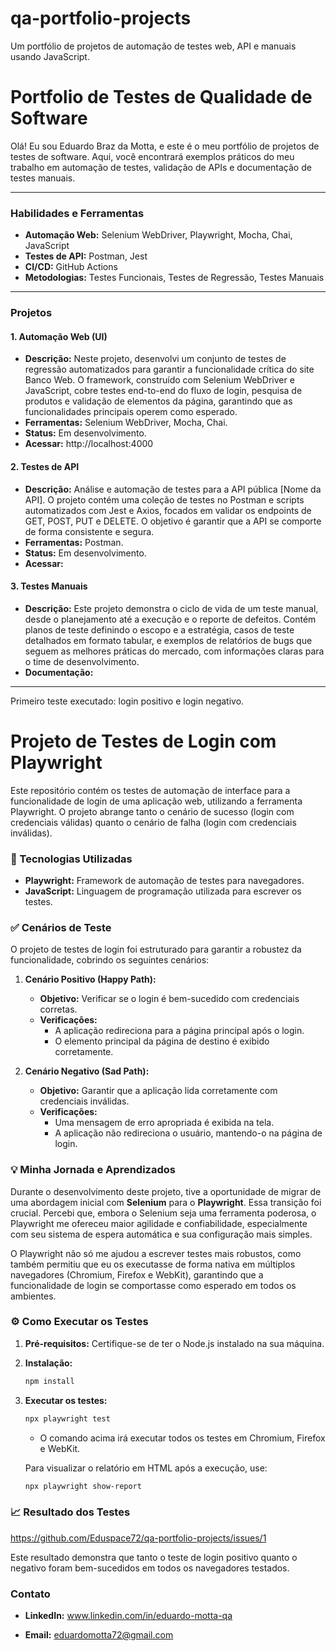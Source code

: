 # qa-portfolio-projects
Um portfólio de projetos de automação de testes web, API e manuais usando JavaScript.

# Portfolio de Testes de Qualidade de Software

Olá! Eu sou Eduardo Braz da Motta, e este é o meu portfólio de projetos de testes de software.
Aqui, você encontrará exemplos práticos do meu trabalho em automação de testes, validação de APIs e documentação de testes manuais.

---

### **Habilidades e Ferramentas**

* **Automação Web:** Selenium WebDriver, Playwright, Mocha, Chai, JavaScript
* **Testes de API:** Postman, Jest
* **CI/CD:** GitHub Actions
* **Metodologias:** Testes Funcionais, Testes de Regressão, Testes Manuais

---

### **Projetos**

#### **1. Automação Web (UI)**
* **Descrição:** Neste projeto, desenvolvi um conjunto de testes de regressão automatizados para garantir a funcionalidade crítica do site Banco Web. O framework, construído com Selenium WebDriver e JavaScript, cobre testes end-to-end do fluxo de login, pesquisa de produtos e validação de elementos da página, garantindo que as funcionalidades principais operem como esperado.
* **Ferramentas:** Selenium WebDriver, Mocha, Chai.
* **Status:** Em desenvolvimento.
* **Acessar:** http://localhost:4000

#### **2. Testes de API**
* **Descrição:** Análise e automação de testes para a API pública [Nome da API]. O projeto contém uma coleção de testes no Postman e scripts automatizados com Jest e Axios, focados em validar os endpoints de GET, POST, PUT e DELETE. O objetivo é garantir que a API se comporte de forma consistente e segura.
* **Ferramentas:** Postman.
* **Status:** Em desenvolvimento.
* **Acessar:** 

#### **3. Testes Manuais**
* **Descrição:** Este projeto demonstra o ciclo de vida de um teste manual, desde o planejamento até a execução e o reporte de defeitos. Contém planos de teste definindo o escopo e a estratégia, casos de teste detalhados em formato tabular, e exemplos de relatórios de bugs que seguem as melhores práticas do mercado, com informações claras para o time de desenvolvimento.
* **Documentação:** 
---

Primeiro teste executado: login positivo e login negativo.

# Projeto de Testes de Login com Playwright

Este repositório contém os testes de automação de interface para a funcionalidade de login de uma aplicação web, utilizando a ferramenta Playwright. O projeto abrange tanto o cenário de sucesso (login com credenciais válidas) quanto o cenário de falha (login com credenciais inválidas).

### 🚀 Tecnologias Utilizadas

* **Playwright:** Framework de automação de testes para navegadores.
* **JavaScript:** Linguagem de programação utilizada para escrever os testes.

### ✅ Cenários de Teste

O projeto de testes de login foi estruturado para garantir a robustez da funcionalidade, cobrindo os seguintes cenários:

1.  **Cenário Positivo (Happy Path):**
    * **Objetivo:** Verificar se o login é bem-sucedido com credenciais corretas.
    * **Verificações:**
        * A aplicação redireciona para a página principal após o login.
        * O elemento principal da página de destino é exibido corretamente.

2.  **Cenário Negativo (Sad Path):**
    * **Objetivo:** Garantir que a aplicação lida corretamente com credenciais inválidas.
    * **Verificações:**
        * Uma mensagem de erro apropriada é exibida na tela.
        * A aplicação não redireciona o usuário, mantendo-o na página de login.

### 💡 Minha Jornada e Aprendizados

Durante o desenvolvimento deste projeto, tive a oportunidade de migrar de uma abordagem inicial com **Selenium** para o **Playwright**. Essa transição foi crucial. Percebi que, embora o Selenium seja uma ferramenta poderosa, o Playwright me ofereceu maior agilidade e confiabilidade, especialmente com seu sistema de espera automática e sua configuração mais simples.

O Playwright não só me ajudou a escrever testes mais robustos, como também permitiu que eu os executasse de forma nativa em múltiplos navegadores (Chromium, Firefox e WebKit), garantindo que a funcionalidade de login se comportasse como esperado em todos os ambientes.

### ⚙️ Como Executar os Testes

1.  **Pré-requisitos:** Certifique-se de ter o Node.js instalado na sua máquina.
2.  **Instalação:**
    ```bash
    npm install
    ```
3.  **Executar os testes:**
    ```bash
    npx playwright test
    ```
    * O comando acima irá executar todos os testes em Chromium, Firefox e WebKit.
    
    Para visualizar o relatório em HTML após a execução, use:
    ```bash
    npx playwright show-report
    ```

### 📈 Resultado dos Testes

https://github.com/Eduspace72/qa-portfolio-projects/issues/1

Este resultado demonstra que tanto o teste de login positivo quanto o negativo foram bem-sucedidos em todos os navegadores testados.


### **Contato**

* **LinkedIn:** www.linkedin.com/in/eduardo-motta-qa

* **Email:** eduardomotta72@gmail.com
